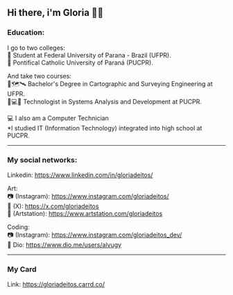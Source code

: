 ## Hi there, i'm Gloria 👋🪼 

<!--
**gloriadeitos/gloriadeitos** is a ✨ _special_ ✨ repository because its `README.md` (this file) appears on your GitHub profile.

Here are some ideas to get you started:

- 🔭 I’m currently working on ...
- 🌱 I’m currently learning ...
- 👯 I’m looking to collaborate on ...
- 🤔 I’m looking for help with ...
- 💬 Ask me about ...
- 📫 How to reach me: ...
- 😄 Pronouns: ...
- ⚡ Fun fact: ...
-->

### Education:
I go to two colleges: <br>
🏦 Student at Federal University of Parana - Brazil (UFPR). <br>
💒 Pontifical Catholic University of Paraná (PUCPR).

And take two courses: <br>
🏦🗺️🛰️ Bachelor's Degree in Cartographic and Surveying Engineering at UFPR. <br>
💒💻🐙 Technologist in Systems Analysis and Development at PUCPR.

💻 I also am a Computer Technician <br>
*I studied IT (Information Technology) integrated into high school at PUCPR.

---

### My social networks:

Linkedin: https://www.linkedin.com/in/gloriadeitos/

Art: <br>
📷 (Instagram): https://www.instagram.com/gloriadeitos/ <br>
🪽 (X): https://x.com/gloriadeitos <br>
📔 (Artstation): https://www.artstation.com/gloriadeitos

Coding: <br>
📷 (Instagram): https://www.instagram.com/gloriadeitos_dev/ <br>
🪼 Dio: https://www.dio.me/users/alvugy

---

### My Card
Link: https://gloriadeitos.carrd.co/
